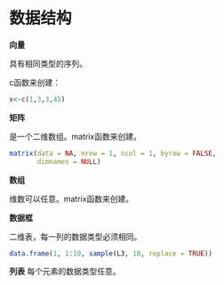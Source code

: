 # 数据结构

**向量**

具有相同类型的序列。

c函数来创建：

```r
x<-c(1,3,3,45)
```

**矩阵**

是一个二维数组。matrix函数来创建。

```r
matrix(data = NA, nrow = 1, ncol = 1, byrow = FALSE,
       dimnames = NULL)
```

**数组**

维数可以任意。matrix函数来创建。

**数据框**

二维表，每一列的数据类型必须相同。

```r
data.frame(1, 1:10, sample(L3, 10, replace = TRUE))
```

**列表** 每个元素的数据类型任意。

